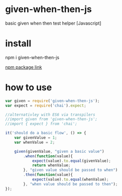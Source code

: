 # given-when-then-js
basic given when then test helper [Javascript]

# install
npm i given-when-then-js

[npm package link](https://www.npmjs.com/package/given-when-then-js)

# how to use
```javascript
var given = require('given-when-then-js');
var expect = require('chai').expect;

//alternativley with ES6 via transpilers
//import given from 'given-when-then-js';
//import { expect } from 'chai';

it('should do a basic flow', () => {
	var givenValue = 1;
	var whenValue = 2;

	given(givenValue, "given a basic value")
		.when(function(value){
			expect(value).to.equal(givenValue);
			return whenValue;
		}, "given value should be passed to when")
		.then(function(value){
			expect(value).to.equal(whenValue);
		}, "when value should be passed to then");
});
```

